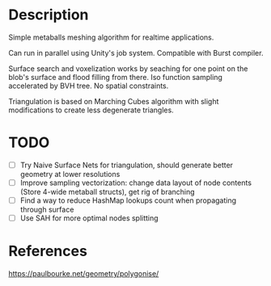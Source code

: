 # Description

Simple metaballs meshing algorithm for realtime applications.

Can run in parallel using Unity's job system. Compatible with Burst compiler.

Surface search and voxelization works by seaching for one point on the blob's surface and flood filling from there. Iso function sampling accelerated by BVH tree. No spatial constraints.

Triangulation is based on Marching Cubes algorithm with slight modifications to create less degenerate triangles.

# TODO

- [ ] Try Naive Surface Nets for triangulation, should generate better geometry at lower resolutions
- [ ] Improve sampling vectorization: change data layout of node contents (Store 4-wide metaball structs), get rig of branching
- [ ] Find a way to reduce HashMap lookups count when propagating through surface
- [ ] Use SAH for more optimal nodes splitting

# References

https://paulbourke.net/geometry/polygonise/
